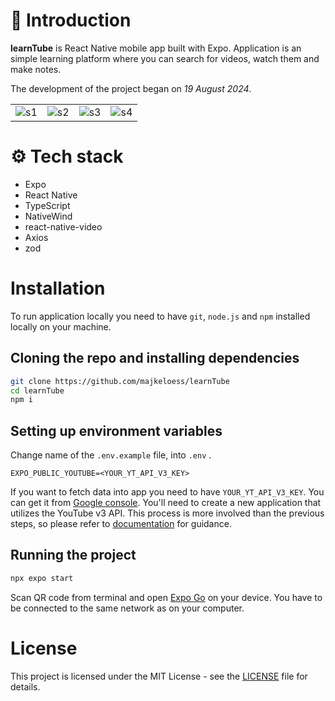 # 👋 Introduction

**learnTube** is React Native mobile app built with Expo. Application is an simple learning platform where you can search for videos, watch them and make notes.

The development of the project began on _19 August 2024_.

<table>
  <tr>
    <td><img src="https://github.com/user-attachments/assets/e44da9dd-691a-404e-b767-8ab47af427b1" alt="s1"></td>
    <td><img src="https://github.com/user-attachments/assets/fbfe5d42-a0d4-4ed2-99dc-a093171842c7" alt="s2"></td>
    <td><img src="https://github.com/user-attachments/assets/31793aaf-dcf2-41af-84af-370df77e25d5" alt="s3"></td>
    <td><img src="https://github.com/user-attachments/assets/c80751b5-060d-4e77-84d8-6a232499db45" alt="s4"></td>
  </tr>
</table>



# ⚙️ Tech stack

- Expo
- React Native
- TypeScript
- NativeWind
- react-native-video
- Axios
- zod

# Installation

To run application locally you need to have `git`, `node.js` and `npm` installed locally on your machine.

## Cloning the repo and installing dependencies

```bash
git clone https://github.com/majkeloess/learnTube
cd learnTube
npm i
```

## Setting up environment variables

Change name of the `.env.example` file, into `.env` .

```env
EXPO_PUBLIC_YOUTUBE=<YOUR_YT_API_V3_KEY>

```

If you want to fetch data into app you need to have `YOUR_YT_API_V3_KEY`. You can get it from [Google console](https://console.cloud.google.com/). You'll need to create a new application that utilizes the YouTube v3 API. This process is more involved than the previous steps, so please refer to [documentation](https://developers.google.com/youtube/v3/docs) for guidance.

## Running the project

```bash
npx expo start
```

Scan QR code from terminal and open [Expo Go](https://expo.dev/go) on your device. You have to be connected to the same network as on your computer.

# License

This project is licensed under the MIT License - see the [LICENSE](LICENSE) file for details.

